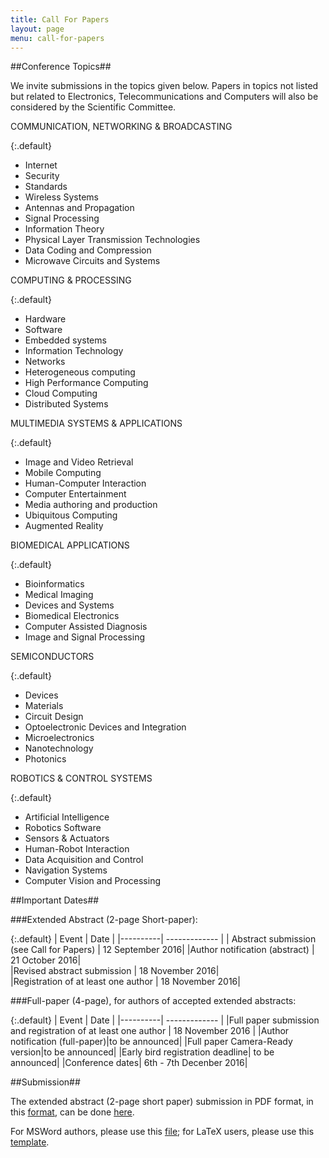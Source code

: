 ```yaml
---
title: Call For Papers
layout: page
menu: call-for-papers
---
```


##<a name="call-for-papers-topics">Conference Topics</a>##

We invite submissions in the topics given below. Papers in topics not listed but 
related to Electronics, Telecommunications and Computers will also be considered 
by the Scientific Committee.

COMMUNICATION, NETWORKING & BROADCASTING

{:.default}
* Internet
* Security
* Standards
* Wireless Systems
* Antennas and Propagation
* Signal Processing
* Information Theory
* Physical Layer Transmission Technologies
* Data Coding and Compression
* Microwave Circuits and Systems

COMPUTING & PROCESSING

{:.default}
* Hardware
* Software
* Embedded systems
* Information Technology
* Networks
* Heterogeneous computing
* High Performance Computing
* Cloud Computing
* Distributed Systems

MULTIMEDIA SYSTEMS & APPLICATIONS

{:.default}
* Image and Video Retrieval
* Mobile Computing
* Human-Computer Interaction
* Computer Entertainment
* Media authoring and production
* Ubiquitous Computing
* Augmented Reality

BIOMEDICAL APPLICATIONS

{:.default}
* Bioinformatics
* Medical Imaging
* Devices and Systems
* Biomedical Electronics
* Computer Assisted Diagnosis
* Image and Signal Processing

SEMICONDUCTORS

{:.default}
* Devices
* Materials
* Circuit Design
* Optoelectronic Devices and Integration
* Microelectronics
* Nanotechnology
* Photonics

ROBOTICS & CONTROL SYSTEMS

{:.default}
* Artificial Intelligence
* Robotics Software
* Sensors & Actuators
* Human-Robot Interaction
* Data Acquisition and Control
* Navigation Systems
* Computer Vision and Processing


##<a name="call-for-papers-dates">Important Dates</a>##

###Extended Abstract (2-page Short-paper):

{:.default}
| Event    |      Date     | 
|----------| ------------- |
| Abstract submission (see Call for Papers) |  12 September 2016|
|Author notification (abstract) |   21 October 2016|  
|Revised abstract submission | 18 November 2016|  
|Registration of at least one author | 18 November 2016|  


###Full-paper (4-page), for authors of accepted extended abstracts:

{:.default}
| Event    |      Date     | 
|----------| ------------- |
|Full paper submission and registration of at least one author | 18 November 2016 |
|Author notification (full-paper)|to be announced|
|Full paper Camera-Ready version|to be announced|
|Early bird registration deadline| to be announced|
|Conference dates| 6th - 7th Decenber 2016|

##<a name="call-for-papers-submission">Submission</a>##

The extended abstract (2-page short paper) submission in PDF format, in this 
[format](/resources/CETC_template.pdf),
can be done [here](https://easychair.org/conferences/?conf=cetc2016).

For MSWord authors, please use this [file](/resources/CETC_Template.doc); 
for LaTeX users, please use this [template](/resources/CETC2016_Template_Latex.zip).

